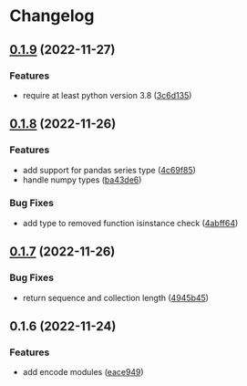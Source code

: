 # Changelog

## [0.1.9](https://github.com/n6ai/n6py/compare/v0.1.8...v0.1.9) (2022-11-27)


### Features

* require at least python version 3.8 ([3c6d135](https://github.com/n6ai/n6py/commit/3c6d135b759e795181492be7a6c983d1d7a86e76))

## [0.1.8](https://github.com/n6ai/n6py/compare/v0.1.7...v0.1.8) (2022-11-26)


### Features

* add support for pandas series type ([4c69f85](https://github.com/n6ai/n6py/commit/4c69f85017f1ff768daa35f0f3852a2d949bab6e))
* handle numpy types ([ba43de6](https://github.com/n6ai/n6py/commit/ba43de67eb18f0b2f6314e732b1dd939af419923))


### Bug Fixes

* add type to removed function isinstance check ([4abff64](https://github.com/n6ai/n6py/commit/4abff64e4ce929286fcc32406f86f272fe4c6b0d))

## [0.1.7](https://github.com/n6ai/n6py/compare/v0.1.6...v0.1.7) (2022-11-26)


### Bug Fixes

* return sequence and collection length ([4945b45](https://github.com/n6ai/n6py/commit/4945b45291ee2cdc7c5cfc1609228e7f94ef1f90))

## 0.1.6 (2022-11-24)


### Features

* add encode modules ([eace949](https://github.com/n6ai/n6py/commit/eace94963b6fdc7a5baa82a6897d5135eebc2302))
